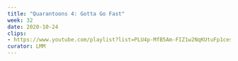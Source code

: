 ```yaml
---
title: "Quarantoons 4: Gotta Go Fast"
week: 32
date: 2020-10-24
clips: 
- https://www.youtube.com/playlist?list=PLU4p-MfB5Am-FIZ1w2NqKUtuFp1cesR3i
curator: LMM
---
```

